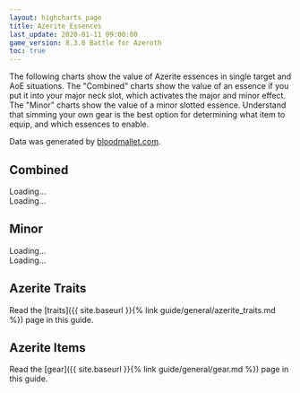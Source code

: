 ```yaml
---
layout: highcharts_page
title: Azerite Essences
last_update: 2020-01-11 09:00:00
game_version: 8.3.0 Battle for Azeroth
toc: true
---
```


The following charts show the value of Azerite essences in single target and AoE situations.
The "Combined" charts show the value of an essence if you put it into your major neck slot,
which activates the major and minor effect. The "Minor" charts show the value of a minor slotted
essence. Understand that simming your own gear is the best option for determining what item to
equip, and which essences to enable.

Data was generated by [bloodmallet.com](https://bloodmallet.com).

## Combined

<div id="bloodmallet_essences_combined_patchwerk" class="bloodmallet_chart" data-wow-class="shaman" data-type="essences" data-wow-spec="elemental" data-background-color="#222" data-font-color="#eee" data-filter-essence-types="minor">Loading...</div>

<div id="bloodmallet_essences_combined_hecticaddcleave" class="bloodmallet_chart" data-wow-class="shaman" data-type="essences" data-wow-spec="elemental" data-fight-style="hecticaddcleave" data-background-color="#222" data-font-color="#eee" data-filter-essence-types="minor">Loading...</div>

## Minor

<div id="bloodmallet_essences_minor_patchwerk" class="bloodmallet_chart" data-wow-class="shaman"  data-type="essences" data-wow-spec="elemental" data-background-color="#222" data-font-color="#eee" data-filter-essence-types="combined">Loading...</div>

<div id="bloodmallet_essences_minor_hecticaddcleave" class="bloodmallet_chart" data-wow-class="shaman"  data-type="essences" data-wow-spec="elemental" data-background-color="#222" data-fight-style="hecticaddcleave" data-font-color="#eee" data-filter-essence-types="combined">Loading...</div>



## Azerite Traits
Read the [traits]({{ site.baseurl }}{% link guide/general/azerite_traits.md %}) page in this guide.


## Azerite Items
Read the [gear]({{ site.baseurl }}{% link guide/general/gear.md %}) page in this guide.
